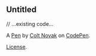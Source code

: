 Untitled
--------


// ...existing code...

A [Pen](https://codepen.io/ColtNovak/pen/ExqEboE) by [Colt Novak](https://codepen.io/ColtNovak) on [CodePen](https://codepen.io).

[License](https://codepen.io/license/pen/ExqEboE).